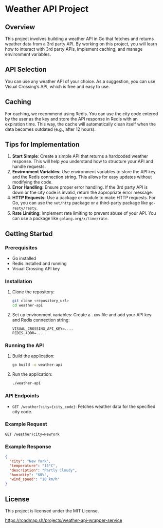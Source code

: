 # Weather API Project

## Overview

This project involves building a weather API in Go that fetches and returns weather data from a 3rd party API. By working on this project, you will learn how to interact with 3rd party APIs, implement caching, and manage environment variables.

## API Selection

You can use any weather API of your choice. As a suggestion, you can use Visual Crossing’s API, which is free and easy to use.

## Caching

For caching, we recommend using Redis. You can use the city code entered by the user as the key and store the API response in Redis with an expiration time. This way, the cache will automatically clean itself when the data becomes outdated (e.g., after 12 hours).

## Tips for Implementation

1. **Start Simple**: Create a simple API that returns a hardcoded weather response. This will help you understand how to structure your API and handle requests.
2. **Environment Variables**: Use environment variables to store the API key and the Redis connection string. This allows for easy updates without modifying the code.
3. **Error Handling**: Ensure proper error handling. If the 3rd party API is down or the city code is invalid, return the appropriate error message.
4. **HTTP Requests**: Use a package or module to make HTTP requests. For Go, you can use the `net/http` package or a third-party package like `go-resty/resty`.
5. **Rate Limiting**: Implement rate limiting to prevent abuse of your API. You can use a package like `golang.org/x/time/rate`.

## Getting Started

### Prerequisites

- Go installed
- Redis installed and running
- Visual Crossing API key

### Installation

1. Clone the repository:
   ```sh
   git clone <repository_url>
   cd weather-api
   ```

2. Set up environment variables:
   Create a `.env` file and add your API key and Redis connection string:
   ```env
   VISUAL_CROSSING_API_KEY=....
   REDIS_ADDR=....
   ```

### Running the API

1. Build the application:
   ```sh
   go build -o weather-api
   ```

2. Run the application:
   ```sh
   ./weather-api
   ```

### API Endpoints

- `GET /weather?city={city_code}`: Fetches weather data for the specified city code.

### Example Request

```
GET /weather?city=NewYork
```

### Example Response

```json
{
  "city": "New York",
  "temperature": "15°C",
  "description": "Partly Cloudy",
  "humidity": "60%",
  "wind_speed": "10 km/h"
}
```

## License

This project is licensed under the MIT License.

https://roadmap.sh/projects/weather-api-wrapper-service